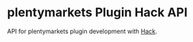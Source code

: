 # plentymarkets Plugin Hack API

API for plentymarkets plugin development with [Hack](http://hacklang.org/).